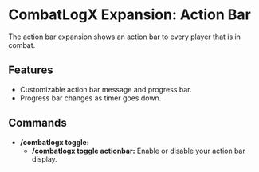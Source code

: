 # CombatLogX Expansion: Action Bar

The action bar expansion shows an action bar to every player that is in combat.

## Features

- Customizable action bar message and progress bar.
- Progress bar changes as timer goes down.

## Commands

- **/combatlogx toggle:**
    - **/combatlogx toggle actionbar:** Enable or disable your action bar display.
